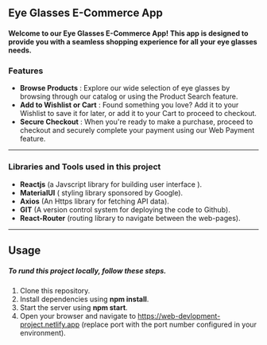 ## Eye Glasses E-Commerce App
#### Welcome to our Eye Glasses E-Commerce App! This app is designed to provide you with a seamless shopping experience for all your eye glasses needs.
### Features
* **Browse Products** : Explore our wide selection of eye glasses by browsing through our catalog or using the Product Search feature.
* **Add to Wishlist or Cart** : Found something you love? Add it to your Wishlist to save it for later, or add it to your Cart to proceed to checkout.
* **Secure Checkout** : When you're ready to make a purchase, proceed to checkout and securely complete your payment using our Web Payment feature.

***
###  Libraries and Tools used in this project
* **Reactjs** (a Javscript library for building user interface ).
*  **MaterialUI** ( styling library sponsored by Google).
*  **Axios** (An Https library for fetching API data).
*  **GIT** (A version control system for deploying the code to Github).
*  **React-Router** (routing library to navigate between the web-pages).
 ___
## Usage
##### To rund this project locally, follow these steps.
1. Clone this repository.
2. Install dependencies using **npm install**.
3. Start the server using **npm start**.
4. Open your browser and navigate to https://web-devlopment-project.netlify.app (replace port with the port number configured in your environment).


